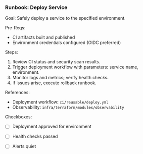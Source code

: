 ### Runbook: Deploy Service

Goal: Safely deploy a service to the specified environment.

Pre-Reqs:
- CI artifacts built and published
- Environment credentials configured (OIDC preferred)

Steps:
1. Review CI status and security scan results.
2. Trigger deployment workflow with parameters: service name, environment.
3. Monitor logs and metrics; verify health checks.
4. If issues arise, execute rollback runbook.

References:
- Deployment workflow: `ci/reusable/deploy.yml`
- Observability: `infra/terraform/modules/observability`

Checkboxes:
- [ ] Deployment approved for environment
- [ ] Health checks passed
- [ ] Alerts quiet

